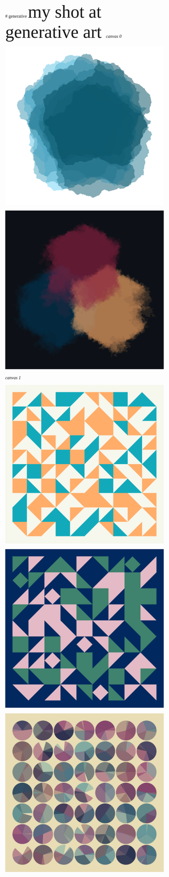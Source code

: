 <span style="font-family:JetBrains Mono;">
# generative
</span>

<span style="font-family:JetBrains Mono;font-size:4em;">
my shot at  
generative  
art  
</span>

<span style="font-family:JetBrains Mono;">
<i>canvas 0</i>

![](img/2022-07-29/pent1b.png)

![](img/2022-07-29/hex1.png)

</span>

<span style="font-family:JetBrains Mono;">
<i>canvas 1</i>

![](img/2023-03-06/step2.png)

![](img/2023-03-06/step3.png)

![](img/2023-03-06/circle1.png)

</span>
